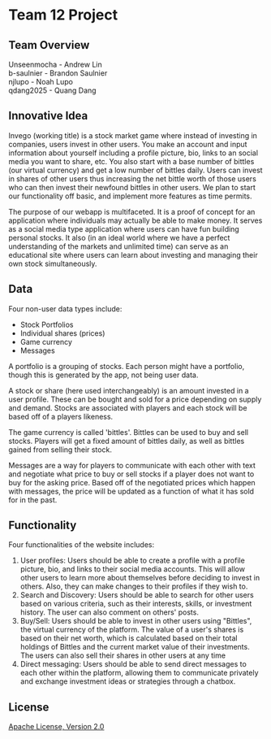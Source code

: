 # Team 12 Project

## Team Overview
Unseenmocha  - Andrew Lin<br />
b-saulnier - Brandon Saulnier<br />
njlupo - Noah Lupo<br />
qdang2025 - Quang Dang<br />

## Innovative Idea

Invego (working title) is a stock market game where instead of investing in companies, users invest in other users. You make an account and input information about yourself including a profile picture, bio, links to an social media you want to share, etc. You also start with a base number of bittles (our virtual currency) and get a low number of bittles daily. Users can invest in shares of other users thus increasing the net bittle worth of those users who can then invest their newfound bittles in other users. We plan to start our functionality off basic, and implement more features as time permits.

The purpose of our webapp is multifaceted. It is a proof of concept for an application where individuals may actually be able to make money. It serves as a social media type application where users can have fun building personal stocks. It also (in an ideal world where we have a perfect understanding of the markets and unlimited time) can serve as an educational site where users can learn about investing and managing their own stock simultaneously. 

## Data
Four non-user data types include:
- Stock Portfolios
- Individual shares (prices)
- Game currency
- Messages

A portfolio is a grouping of stocks. Each person might have a portfolio, though this is generated by the app, not being user data.

A stock or share (here used interchangeably) is an amount invested in a user profile. These can be bought and sold for a price depending on supply and demand. Stocks are associated with players and each stock will be based off of a players likeness. 

The game currency is called 'bittles'. Bittles can be used to buy and sell stocks. Players will get a fixed amount of bittles daily, as well as bittles gained from selling their stock. 

Messages are a way for players to communicate with each other with text and negotiate what price to buy or sell stocks if a player does not want to buy for the asking price. Based off of the negotiated prices which happen with messages, the price will be updated as a function of what it has sold for in the past.

## Functionality
Four functionalities of the website includes: 
1. User profiles: Users should be able to create a profile with a profile picture, bio, and links to their social media accounts. This will allow other users to learn more about themselves before deciding to invest in others. Also, they can make changes to their profiles if they wish to.
2. Search and Discovery: Users should be able to search for other users based on various criteria, such as their interests, skills, or investment history. The user can also comment on others' posts.
3. Buy/Sell: Users should be able to invest in other users using "Bittles", the virtual currency of the platform. The value of a user's shares is based on their net worth, which is calculated based on their total holdings of Bittles and the current market value of their investments. The users can also sell their shares in other users at any time
4. Direct messaging: Users should be able to send direct messages to each other within the platform, allowing them to communicate privately and exchange investment ideas or strategies through a chatbox.


## License
[Apache License, Version 2.0](https://opensource.org/license/apache-2-0/)

